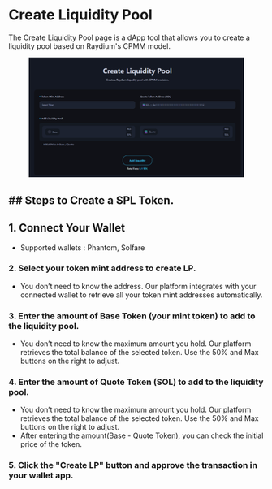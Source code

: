 
# Create Liquidity Pool

The Create Liquidity Pool page is a dApp tool that allows you to create a liquidity pool based on Raydium's CPMM model.

<figure><img src="../.gitbook/assets/create_lp.png" alt=""><figcaption></figcaption></figure>



## ## Steps to Create a SPL Token.


## 1. Connect Your Wallet
 - Supported wallets : Phantom, Solfare

### 2. Select your token mint address to create LP.
 - You don’t need to know the address. Our platform integrates with your connected wallet to retrieve all your token mint addresses automatically.

### 3. Enter the amount of Base Token (your mint token) to add to the liquidity pool.
 - You don’t need to know the maximum amount you hold. Our platform retrieves the total balance of the selected token. Use the 50% and Max buttons on the right to adjust.

### 4. Enter the amount of Quote Token (SOL) to add to the liquidity pool.
 - You don’t need to know the maximum amount you hold. Our platform retrieves the total balance of the selected token. Use the 50% and Max buttons on the right to adjust.
 - After entering the amount(Base - Quote Token), you can check the initial price of the token.

### 5. Click the "Create LP" button and approve the transaction in your wallet app.




